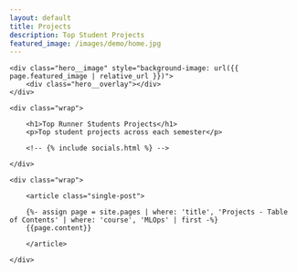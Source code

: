 ```yaml
---
layout: default
title: Projects
description: Top Student Projects
featured_image: /images/demo/home.jpg
---
```


<section class="hero">

	<div class="hero__image" style="background-image: url({{ page.featured_image | relative_url }})">
		<div class="hero__overlay"></div>
	</div>

	<div class="wrap">

		<h1>Top Runner Students Projects</h1>
		<p>Top student projects across each semester</p>

		<!-- {% include socials.html %} -->

	</div>

</section>

<section class="single">

	<div class="wrap">

		<article class="single-post">

		{%- assign page = site.pages | where: 'title', 'Projects - Table of Contents' | where: 'course', 'MLOps' | first -%}
		{{page.content}}

		</article>

	</div>

</section>
